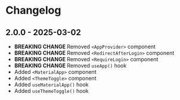 # Changelog

## 2.0.0 - 2025-03-02

- **BREAKING CHANGE** Removed `<AppProvider>` component
- **BREAKING CHANGE** Removed `<RedirectAfterLogin>` component
- **BREAKING CHANGE** Removed `<RequireLogin>` component
- **BREAKING CHANGE** Removed `useApp()` hook
- Added `<MaterialApp>` component
- Added `<ThemeToggle>` component
- Added `useMaterialApp()` hook
- Added `useThemeToggle()` hook

